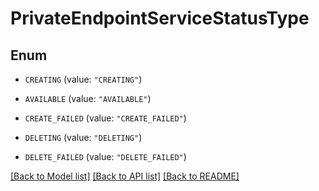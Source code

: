 # PrivateEndpointServiceStatusType

## Enum


* `CREATING` (value: `"CREATING"`)

* `AVAILABLE` (value: `"AVAILABLE"`)

* `CREATE_FAILED` (value: `"CREATE_FAILED"`)

* `DELETING` (value: `"DELETING"`)

* `DELETE_FAILED` (value: `"DELETE_FAILED"`)


[[Back to Model list]](../README.md#documentation-for-models) [[Back to API list]](../README.md#documentation-for-api-endpoints) [[Back to README]](../README.md)


